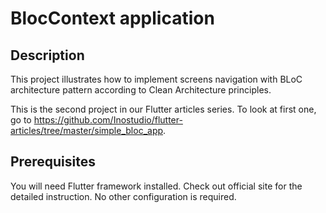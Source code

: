 # BlocContext application

## Description

This project illustrates how to implement screens navigation with BLoC architecture pattern according to Clean Architecture principles.

This is the second project in our Flutter articles series. To look at first one, go to https://github.com/Inostudio/flutter-articles/tree/master/simple_bloc_app.

## Prerequisites

You will need Flutter framework installed. Check out official site for the detailed instruction. No other configuration is required.
